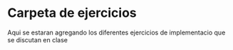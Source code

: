 # Carpeta de ejercicios
Aqui se estaran agregando los diferentes ejercicios de implementacio que se discutan en clase

